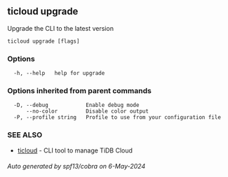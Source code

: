 ## ticloud upgrade

Upgrade the CLI to the latest version

```
ticloud upgrade [flags]
```

### Options

```
  -h, --help   help for upgrade
```

### Options inherited from parent commands

```
  -D, --debug            Enable debug mode
      --no-color         Disable color output
  -P, --profile string   Profile to use from your configuration file
```

### SEE ALSO

* [ticloud](ticloud.md)	 - CLI tool to manage TiDB Cloud

###### Auto generated by spf13/cobra on 6-May-2024
